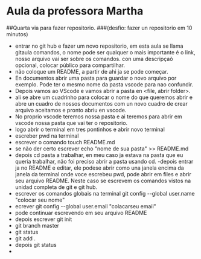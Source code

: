 # Aula da professora Martha
##Quarta via para fazer repositorio. 
###(desfio: fazer un repositorio em 10 minutos)

- entrar no git hub e fazer um novo repositorio, em esta aula se llama gitaula comandos, o nome pode ser qualquer o mais importante é o link, nosso arquivo vai ser sobre os comandos.
con uma descripçaõ opcional, colocar público para compartilhar.
- não coloque um README, a partir de ahi ja se pode começar. 
- En documentos abrir uma pasta para guardar o novo arquivo <aulagit comandos> por exemplo. Pode ter o mesmo nome da pasta vscode para nao confundir.
- Depois vamos ao VScode e vamos abrir a pasta <aulagit comandos> en <file, abrir folder>.
- ali se abre um cuadrinho para colocar o nome do que queremos abrir e abre un cuadro de nossos documentos com un novo cuadro de crear arquivo aceitamos e pronto abriu en vscode.
- No proprio vscode teremos nossa pasta e ai teremos para abrir em vscode nossa pasta que vai ter o repositorio.
- logo abrir o terminal em tres pontinhos e abrir novo terminal
- escreber pwd na terminal
- escrever o comando touch README.md
- se não der certo escrever echo "nome de sua pasta" >> README.md
- depois cd pasta a trabalhar, en meu caso ja estava na pasta que eu queria trabalhar, não foi preciso abrir a pasta usando cd.
-depois entrar ja no README e editar, ele podese abrir como una janela encima da janela da terminal onde voce escrebeu pwd, pode abrir em files e abrir seu arquivo README. Neste caso  se escrevem os comandos vistos na unidad completa de git e git hub.
- escrever os comandos globais na terminal  git config --global user.name "colocar seu nome"
- ecrever git config --global user.email "colacarseu email"
- pode continuar escrevendo em seu arquivo README
- depois escrever git init 
- git branch master
- git status
- git add .
- depois git status
- 


